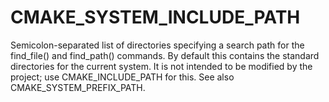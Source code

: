   

# CMAKE_SYSTEM_INCLUDE_PATH  
Semicolon-separated list of directories specifying a search path
for the find_file() and find_path() commands.  By default
this contains the standard directories for the current system.  It is not
intended to be modified by the project; use CMAKE_INCLUDE_PATH for
this.  See also CMAKE_SYSTEM_PREFIX_PATH.  

